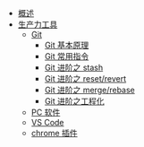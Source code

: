 <!-- _sidebar.md -->

- [概述](/)
- [生产力工具](/tools/guide.md)
  - [Git]()
    - [Git 基本原理](/tools/git/git.md)
    - [Git 常用指令]()
    - [Git 进阶之 stash ](/tools/git/stash.md)
    - [Git 进阶之 reset/revert ](/tools/git/reset&revert.md)
    - [Git 进阶之 merge/rebase ](/tools/xcz/git/merge-and-rebase.md)
    - [Git 进阶之工程化 ]()
  - [PC 软件](/tools/pc.md)
  - [VS Code](/tools/vs.md)
  - [chrome 插件](/tools/chrome.md)
